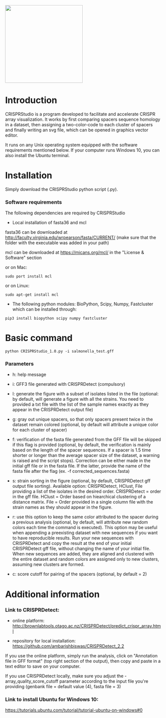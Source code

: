 <img src="https://github.com/moineaulab/CRISPRStudio/blob/master/CRISPRStudio_logo.png" width="250">

# Introduction

CRISPRStudio is a program developed to facilitate and accelerate CRISPR array visualization. It works by first comparing spacers sequence homology in a dataset, then assigning a two-color-code to each cluster of spacers and finally writing an svg file, which can be opened in graphics vector editor. 

It runs on any Unix operating system equipped with the software requirements mentioned below. If your computer runs Windows 10, you can also install the Ubuntu terminal.

# Installation

Simply download the CRISPRStudio python script (.py).

### Software requirements

The following dependencies are required by CRISPRStudio

- Local installation of fasta36 and mcl

fasta36 can be downloaded at http://faculty.virginia.edu/wrpearson/fasta/CURRENT/ (make sure that the folder with the executable was added in your path)

mcl can be downloaded at https://micans.org/mcl/ in the "License & Software" section 

or on Mac:

```
sudo port install mcl
```

or on Linux:

```
sudo apt-get install mcl
```

- The following python modules: BioPython, Scipy, Numpy, Fastcluster which can be installed through:

```
pip3 install biopython scipy numpy fastcluster
```

# Basic command

```
python CRISPRStudio_1.0.py -i salmonella_test.gff
```

### Parameters

+ h: help message

+ i: GFF3 file generated with CRISPRDetect (compulsory)

+ l: generate the figure with a subset of isolates listed in the file (optional: by default, will generate a figure with all the strains. You need to provided a txt file with the list of the sample names exactly as they appear in the CRISPRDetect output file)

+ g: gray out unique spacers, so that only spacers present twice in the dataset remain colored (optional, by default will attribute a unique color for each cluster of spacer)

+ f: verification of the fasta file generated from the GFF file will be skipped if this flag is provided (optional, by default, the verification is mainly based on the length of the spacer sequences. If a spacer is 1.5 time shorter or longer than the average spacer size of the dataset, a warning is raised and the script stops). Correction can be either made in the initial gff file or in the fasta file. If the latter, provide the name of the fasta file after the flag (ex. -f corrected_sequences.fasta)

+ s: strain sorting in the figure (optional, by default, CRISPRDetect gff output file sorting). Available option: CRISPRDetect, HClust, File providing a list of the isolates in the desired order. CRISPRDetect = order in the gff file. HClust = Order based on hiearchical clustering of a distance matrix. File = Order provided in a single column file with the strain names as they should appear in the figure.

+ r: use this option to keep the same color attributed to the spacer during a previous analysis (optional, by default, will attribute new random colors each time the command is executed). This option may be useful when appending a preexisting dataset with new sequences if you want to have reproducible results. Run your new sequences with CRISPRDetect and copy the result at the end of your initial CRISPRDetect gff file, without changing the name of your initial file. When new sequences are added, they are aligned and clustered with the entire dataset and random colors are assigned only to new clusters, assuming new clusters are formed.

+ c: score cutoff for pairing of the spacers (optional, by default = 2)


# Additional information

### Link to CRISPRDetect:

-  online platform: http://brownlabtools.otago.ac.nz/CRISPRDetect/predict_crispr_array.html

-  repository for local installation: https://github.com/ambarishbiswas/CRISPRDetect_2.2

If you use the online platform, simply run the analysis, click on "Annotation file in GFF format" (top right section of the output), then copy and paste in a text editor to save on your computer.

If you use CRISPRDetect locally, make sure you adjust the -array_quality_score_cutoff parameter according to the input file you're providing (genbank file = default value (4), fasta file = 3)

### Link to install Ubuntu for Windows 10: 

https://tutorials.ubuntu.com/tutorial/tutorial-ubuntu-on-windows#0
